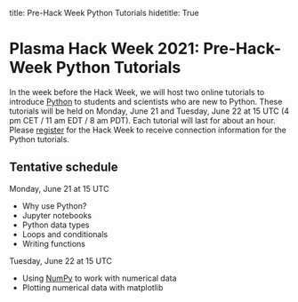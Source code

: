 title: Pre-Hack Week Python Tutorials
hidetitle: True

# Plasma Hack Week 2021: Pre-Hack-Week Python Tutorials

In the week before the Hack Week, we will host two online tutorials to
introduce [Python](https://www.python.org/) to students and scientists
who are new to Python.  These tutorials will be held on Monday, June 21
and Tuesday, June 22 at 15 UTC (4 pm CET / 11 am EDT / 8 am PDT).  Each
tutorial will last for about an hour. Please 
[register](./2021/registration) for the Hack Week to receive connection
information for the Python tutorials.

## Tentative schedule

Monday, June 21 at 15 UTC
 * Why use Python?
 * Jupyter notebooks  
 * Python data types
 * Loops and conditionals  
 * Writing functions   
  
Tuesday, June 22 at 15 UTC
 * Using [NumPy](https://numpy.org/) to work with numerical data
 * Plotting numerical data with matplotlib
